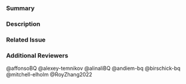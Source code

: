
### Summary

<!--- General summary / title -->

### Description

<!--- Details of what you changed -->

### Related Issue

<!--- Link to issue where this is tracked -->

### Additional Reviewers
@affonsoBQ
@alexey-temnikov
@alinaliBQ
@andiem-bq
@birschick-bq
@mitchell-elholm
@RoyZhang2022
<!-- Any additional reviewers -->
